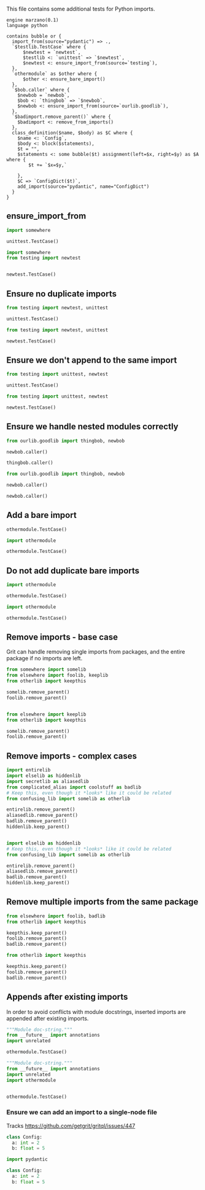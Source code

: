 This file contains some additional tests for Python imports.

```grit
engine marzano(0.1)
language python

contains bubble or {
  import_from(source="pydantic") => .,
  `$testlib.TestCase` where {
      $newtest = `newtest`,
      $testlib <: `unittest` => `$newtest`,
      $newtest <: ensure_import_from(source=`testing`),
  },
  `othermodule` as $other where {
      $other <: ensure_bare_import()
  },
  `$bob.caller` where {
    $newbob = `newbob`,
    $bob <: `thingbob` => `$newbob`,
    $newbob <: ensure_import_from(source=`ourlib.goodlib`),
  },
  `$badimport.remove_parent()` where {
    $badimport <: remove_from_imports()
  },
  class_definition($name, $body) as $C where {
    $name <: `Config`,
    $body <: block($statements),
    $t = "",
    $statements <: some bubble($t) assignment(left=$x, right=$y) as $A where {
        $t += `$x=$y,`

    },
    $C => `ConfigDict($t)`,
    add_import(source="pydantic", name="ConfigDict")
  }
}
```

## ensure_import_from

```python
import somewhere

unittest.TestCase()
```

```python
import somewhere
from testing import newtest


newtest.TestCase()
```

## Ensure no duplicate imports

```python
from testing import newtest, unittest

unittest.TestCase()
```

```python
from testing import newtest, unittest

newtest.TestCase()
```

## Ensure we don't append to the same import

```python
from testing import unittest, newtest

unittest.TestCase()
```

```python
from testing import unittest, newtest

newtest.TestCase()
```

## Ensure we handle nested modules correctly

```python
from ourlib.goodlib import thingbob, newbob

newbob.caller()

thingbob.caller()
```

```python
from ourlib.goodlib import thingbob, newbob

newbob.caller()

newbob.caller()
```

## Add a bare import

```python
othermodule.TestCase()
```

```python
import othermodule

othermodule.TestCase()
```

## Do not add duplicate bare imports

```python
import othermodule

othermodule.TestCase()
```

```python
import othermodule

othermodule.TestCase()
```

## Remove imports - base case

Grit can handle removing single imports from packages, and the entire package if no imports are left.

```python
from somewhere import somelib
from elsewhere import foolib, keeplib
from otherlib import keepthis

somelib.remove_parent()
foolib.remove_parent()

```

```python

from elsewhere import keeplib
from otherlib import keepthis

somelib.remove_parent()
foolib.remove_parent()

```

## Remove imports - complex cases

```python
import entirelib
import elselib as hiddenlib
import secretlib as aliasedlib
from complicated_alias import coolstuff as badlib
# Keep this, even though it *looks* like it could be related
from confusing_lib import somelib as otherlib

entirelib.remove_parent()
aliasedlib.remove_parent()
badlib.remove_parent()
hiddenlib.keep_parent()

```

```python

import elselib as hiddenlib
# Keep this, even though it *looks* like it could be related
from confusing_lib import somelib as otherlib

entirelib.remove_parent()
aliasedlib.remove_parent()
badlib.remove_parent()
hiddenlib.keep_parent()

```

## Remove multiple imports from the same package

```python
from elsewhere import foolib, badlib
from otherlib import keepthis

keepthis.keep_parent()
foolib.remove_parent()
badlib.remove_parent()

```

```python
from otherlib import keepthis

keepthis.keep_parent()
foolib.remove_parent()
badlib.remove_parent()
```

## Appends after existing imports

In order to avoid conflicts with module docstrings, inserted imports are appended after existing imports.

```python
"""Module doc-string."""
from __future__ import annotations
import unrelated

othermodule.TestCase()
```

```python
"""Module doc-string."""
from __future__ import annotations
import unrelated
import othermodule


othermodule.TestCase()
```

### Ensure we can add an import to a single-node file

Tracks https://github.com/getgrit/gritql/issues/447

```python
class Config:
  a: int = 2
  b: float = 5
```

```python
import pydantic

class Config:
  a: int = 2
  b: float = 5
```
